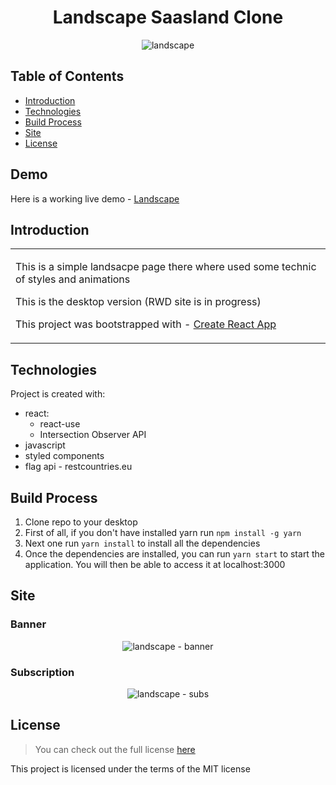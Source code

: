 <h1 align='center'>Landscape Saasland Clone</h1>
<p align='center'><img src='https://github.com/dulko-dev/landscape_animation/blob/main/landscape%20-%20screen.png' alt='landscape' title='landscape' /></p>

## Table of Contents
- [Introduction](#introduction)
- [Technologies](#technologies)
- [Build Process](#build-process)
- [Site](#site)
- [License](#license)

<h2>Demo</h2>
<p>Here is a working live demo - <a target='_blanket' href='https://dulko-landscape.netlify.app/' <p>Landscape</p> </a></p>

## Introduction
  <table>
    <tr>
      <td>
        <p>This is a simple landsacpe page there where used some technic of styles and animations</p>
        <p>This is the desktop version (RWD site is in progress)</p>
        <p>This project was bootstrapped with - <a href='https://github.com/facebook/create-react-app' <p>Create React App </p></a></p>
      </td>
    </tr>
  </table>
  
## Technologies
Project is created with:
<ul>
  <li>react:
    <ul>
      <li>react-use</li>
      <li>Intersection Observer API</li>
    </ul>
  </li>
  <li>javascript</li>
  <li>styled components</li>
  <li>flag api - restcountries.eu</li>
  </ul>

## Build Process
<ol>
  <li>Clone repo to your desktop</li>
  <li>First of all, if you don't have installed yarn run <code>npm install -g yarn</code> 
  <li>Next one run <code>yarn install</code> to install all the dependencies</li>
  <li>Once the dependencies are installed, you can run <code>yarn start</code> to start the application. You will then be able to access it at localhost:3000</li>
  </ol>


## Site
<h3>Banner</h3>
<p align='center'><img src='https://github.com/dulko-dev/landscape_animation/blob/main/landscape%20-%20banner.png' alt='landscape - banner' title='landscape' /></p>

<h3>Subscription</h3>
<p align='center'><img src='https://github.com/dulko-dev/landscape_animation/blob/main/landscape%20-%20subs.png' alt='landscape - subs' title='landscape' /></p>


## License
>You can check out the full license [here](https://github.com/IgorAntun/node-chat/blob/master/LICENSE)
<p>This project is licensed under the terms of the MIT license</p>
